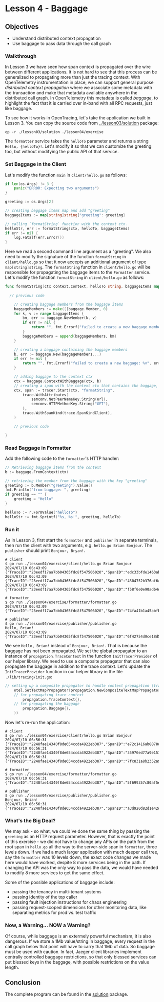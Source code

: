 # Lesson 4 - Baggage

## Objectives

* Understand distributed context propagation
* Use baggage to pass data through the call graph

### Walkthrough

In Lesson 3 we have seen how span context is propagated over the wire between different applications. It is not hard to see that this process can be generalized to propagating more than just the tracing context. With OpenTelemetry instrumentation in place, we can support general purpose _distributed context propagation_ where we associate some metadata with the transaction and make that metadata available anywhere in the distributed call graph. In OpenTelemetry this metadata is called _baggage_, to highlight the fact that it is carried over in-band with all RPC requests, just like baggage.

To see how it works in OpenTracing, let's take the application we built in Lesson 3. You can copy the source code from [../lesson03/solution](../lesson03/solution) package:

```
cp -r ./lesson03/solution ./lesson04/exercise
```

The `formatter` service takes the `helloTo` parameter and returns a string `Hello, {helloTo}!`. Let's modify it so that we can customize the greeting too, but without modifying the public API of that service.

### Set Baggage in the Client

Let's modify the function `main` in `client/hello.go` as follows:

```go
if len(os.Args) != 3 {
    panic("ERROR: Expecting two arguments")
}

greeting := os.Args[2]

// creating baggage items map and add "greeting"
baggageItems := map[string]string{"greeting": greeting}

// calling `formatString` function with the context ctx.
helloStr, err := formatString(ctx, helloTo, baggageItems)
if err != nil {
	log.Fatalf(err.Error())
}
```
Here we read a second command line argument as a "greeting". We also need to modify the signature of the function `formatString` in `client/hello.go` so that it now accepts an additional argument of type `map[string]string`. The `formatString` function in `client/hello.go` will be responsible for propagating the baggage items to the `Formatter` service. Let's modify the function `formatString` in `client/hello.go` as follows:

```go
func formatString(ctx context.Context, helloTo string, baggageItems map[string]string) (string, error) {
	
  // previous code

	// creating baggage members from the baggage items
	baggageMembers := make([]baggage.Member, 0)
	for k, v := range baggageItems {
		bm, err := baggage.NewMember(k, v)
		if err != nil {
			return "", fmt.Errorf("failed to create a new baggage member: %v", err)
		}
		baggageMembers = append(baggageMembers, bm)
	}

	// creating a baggage containing the baggage members
	b, err := baggage.New(baggageMembers...)
	if err != nil {
		return "", fmt.Errorf("failed to create a new baggage: %v", err)
	}

	// adding baggage to the context ctx
	ctx = baggage.ContextWithBaggage(ctx, b)
	// creating a span with the context ctx that contains the baggage, and custom attributes indicating that it is an RPC
	ctx, span := tracer.Start(ctx, "formatString",
		trace.WithAttributes(
			semconv.NetPeerNameKey.String(url),
			semconv.HTTPMethodKey.String("GET"),
		),
		trace.WithSpanKind(trace.SpanKindClient),
	)

	// previous code

}
```

### Read Baggage in Formatter

Add the following code to the `formatter`'s HTTP handler:

```go
// Retrieving baggage items from the context
b := baggage.FromContext(ctx)

// retrieving the member from the baggage with the key "greeting"
greeting := b.Member("greeting").Value()
fmt.Println("from baggage: ", greeting)
if greeting == "" {
	greeting = "Hello"
}

helloTo := r.FormValue("helloTo")
helloStr := fmt.Sprintf("%s, %s!", greeting, helloTo)
```

### Run it

As in Lesson 3, first start the `formatter` and `publisher` in separate terminals, then run the client with two arguments, e.g. `hello.go Brian Bonjour`. The `publisher` should print `Bonjour, Bryan!`.

```
# client
$ go run ./lesson04/exercise/client/hello.go Brian Bonjour
2024/07/10 06:43:09 {"TraceID":"23eedf17aa7bb04365fdc8f547506020","SpanID":"edc33bfde1463ab1","TraceFlags":"01","TraceState":"","Remote":false}
2024/07/10 06:43:09 {"TraceID":"23eedf17aa7bb04365fdc8f547506020","SpanID":"4304752b376af649","TraceFlags":"01","TraceState":"","Remote":false}
2024/07/10 06:43:09 {"TraceID":"23eedf17aa7bb04365fdc8f547506020","SpanID":"f58f0e0e90ad64dd","TraceFlags":"01","TraceState":"","Remote":false}

# formatter
$ go run ./lesson04/exercise/formatter/formatter.go
2024/07/10 06:43:09 {"TraceID":"23eedf17aa7bb04365fdc8f547506020","SpanID":"74fa41b1a45abfb5","TraceFlags":"01","TraceState":"","Remote":false}

# publisher
$ go run ./lesson04/exercise/publisher/publisher.go
Hello, Brian!
2024/07/10 06:43:09 {"TraceID":"23eedf17aa7bb04365fdc8f547506020","SpanID":"6f42754d0ce18d58","TraceFlags":"01","TraceState":"","Remote":false}
```

We see `Hello, Brian!` instead of `Bonjour, Brian!`. That is because the baggage has not been propagated. We set the global propagator to an instance of `propagation.TraceContext` in the function `InitTracerProvider` of our helper library. We need to use a composite propagator that can also propagate the baggage in addition to the trace context. Let's update the `InitTracerProvider` function in our helper library in the file `./lib/tracing/init.go`:

```go
// setting up a composite propagator to handle context propagation (traces and baggage) across services
	otel.SetTextMapPropagator(propagation.NewCompositeTextMapPropagator(
    // for propagating trace context
		propagation.TraceContext{},
    // for propagating the baggage
		propagation.Baggage{},
	))
```
Now let's re-run the application:

```
# client
$ go run ./lesson04/exercise/client/hello.go Brian Bonjour
2024/07/10 06:56:31 {"TraceID":"2248fae14340f8de654ccda4922eb387","SpanID":"e72c1416ab8878d5","TraceFlags":"01","TraceState":"","Remote":false}
2024/07/10 06:56:31 {"TraceID":"2248fae14340f8de654ccda4922eb387","SpanID":"35970ed77a9e1516","TraceFlags":"01","TraceState":"","Remote":false}
2024/07/10 06:56:31 {"TraceID":"2248fae14340f8de654ccda4922eb387","SpanID":"7fc831a8b2352a99","TraceFlags":"01","TraceState":"","Remote":false}

# formatter
$ go run ./lesson04/exercise/formatter/formatter.go
2024/07/10 06:56:31 {"TraceID":"2248fae14340f8de654ccda4922eb387","SpanID":"5f699357c80af5ed","TraceFlags":"01","TraceState":"","Remote":false}

# publisher
$ go run ./lesson04/exercise/publisher/publisher.go
Bonjour, Brian!
2024/07/10 06:56:31 {"TraceID":"2248fae14340f8de654ccda4922eb387","SpanID":"a3d920d82d1e42d9","TraceFlags":"01","TraceState":"","Remote":false}
```

### What's the Big Deal?

We may ask - so what, we could've done the same thing by passing the `greeting` as an HTTP request parameter.
However, that is exactly the point of this exercise - we did not have to change any APIs on the path from
the root span in `hello.go` all the way to the server-side span in `formatter`, three levels down.
If we had a much larger application with much deeper call tree, say the `formatter` was 10 levels down,
the exact code changes we made here would have worked, despite 8 more services being in the path.
If changing the API was the only way to pass the data, we would have needed to modify 8 more services
to get the same effect.

Some of the possible applications of baggage include:

  * passing the tenancy in multi-tenant systems
  * passing identity of the top caller
  * passing fault injection instructions for chaos engineering
  * passing request-scoped dimensions for other monitoring data, like separating metrics for prod vs. test traffic


### Now, a Warning... NOW a Warning?

Of course, while baggage is an extermely powerful mechanism, it is also dangerous. If we store a 1Mb value/string
in baggage, every request in the call graph below that point will have to carry that 1Mb of data. So baggage
must be used with caution. In fact, Jaeger client libraries implement centrally controlled baggage restrictions,
so that only blessed services can put blessed keys in the baggage, with possible restrictions on the value length.

## Conclusion

The complete program can be found in the [solution](./solution) package.

